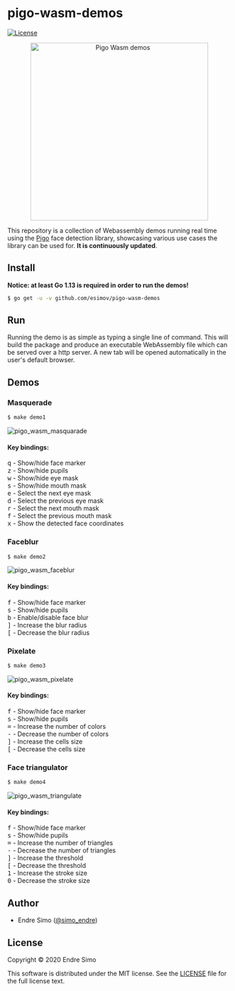 # pigo-wasm-demos

[![License](https://img.shields.io/github/license/esimov/pigo-wasm-demos)](https://github.com/esimov/pigo-wasm-demos/blob/master/LICENSE)

<p align="center"><img src="https://user-images.githubusercontent.com/883386/80915158-06911a80-8d59-11ea-93bd-eca98750ad62.png" alt="Pigo Wasm demos" title="Pigo Wasm demos" width="400"/></p>

This repository is a collection of Webassembly demos running real time using the [Pigo](https://github.com/esimov/pigo) face detection library, showcasing various use cases the library can be used for. **It is continuously updated**.

## Install
**Notice: at least Go 1.13 is required in order to run the demos!**

```bash
$ go get -u -v github.com/esimov/pigo-wasm-demos 

```

## Run
Running the demo is as simple as typing a single line of command. This will build the package and produce an executable WebAssembly file which can be served over a http server. A new tab will be opened automatically in the user's default browser. 

## Demos

### Masquerade
```bash
$ make demo1
```
![pigo_wasm_masquarade](https://user-images.githubusercontent.com/883386/82048111-ae450b80-96bc-11ea-9f22-7039ce937140.gif)


#### Key bindings:
<kbd>q</kbd> - Show/hide face marker<br/>
<kbd>z</kbd> - Show/hide pupils<br/>
<kbd>w</kbd> - Show/hide eye mask<br/>
<kbd>s</kbd> - Show/hide mouth mask<br/>
<kbd>e</kbd> - Select the next eye mask<br/>
<kbd>d</kbd> - Select the previous eye mask<br/>
<kbd>r</kbd> - Select the next mouth mask<br/>
<kbd>f</kbd> - Select the previous mouth mask<br/>
<kbd>x</kbd> - Show the detected face coordinates<br/>

### Faceblur
```bash
$ make demo2
```
![pigo_wasm_faceblur](https://user-images.githubusercontent.com/883386/82048882-16482180-96be-11ea-9246-836c378b7eb7.gif)


#### Key bindings:
<kbd>f</kbd> - Show/hide face marker<br/>
<kbd>s</kbd> - Show/hide pupils<br/>
<kbd>b</kbd> - Enable/disable face blur<br/>
<kbd>]</kbd> - Increase the blur radius<br/>
<kbd>[</kbd> - Decrease the blur radius<br/>

### Pixelate
```bash
$ make demo3
```
![pigo_wasm_pixelate](https://user-images.githubusercontent.com/883386/82049123-80f95d00-96be-11ea-801d-6e5a50d36114.gif)

#### Key bindings:
<kbd>f</kbd> - Show/hide face marker<br/>
<kbd>s</kbd> - Show/hide pupils<br/>
<kbd>=</kbd> - Increase the number of colors<br/>
<kbd>-</kbd> - Decrease the number of colors<br/>
<kbd>]</kbd> - Increase the cells size<br/>
<kbd>[</kbd> - Decrease the cells size<br/>

### Face triangulator
```bash
$ make demo4
```
![pigo_wasm_triangulate](https://user-images.githubusercontent.com/883386/82050510-ebab9800-96c0-11ea-84fb-00475076d33f.gif)

#### Key bindings:
<kbd>f</kbd> - Show/hide face marker<br/>
<kbd>s</kbd> - Show/hide pupils<br/>
<kbd>=</kbd> - Increase the number of triangles<br/>
<kbd>-</kbd> - Decrease the number of triangles<br/>
<kbd>]</kbd> - Increase the threshold<br/>
<kbd>[</kbd> - Decrease the threshold<br/>
<kbd>1</kbd> - Increase the stroke size<br/>
<kbd>0</kbd> - Decrease the stroke size<br/>

## Author

* Endre Simo ([@simo_endre](https://twitter.com/simo_endre))

## License

Copyright © 2020 Endre Simo

This software is distributed under the MIT license. See the [LICENSE](https://github.com/esimov/pigo-wasm-demos/blob/master/LICENSE) file for the full license text.
